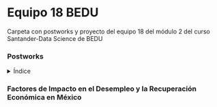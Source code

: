 # Equipo 18 BEDU

Carpeta con postworks y proyecto del equipo 18 del módulo 2 del curso Santander-Data Science de BEDU

### Postworks
<details><summary>Índice</summary>
  
|Postwork|Recursos|
|-|-|
|Postwork 1|[Archivo](sesion01/postwork.r)|
|Postwork 2|[Archivo](sesion02/postwork.r)|
|Postwork 3|[Archivo](sesion03/postwork.r)|
  
</details>

### Factores de Impacto en el Desempleo y la Recuperación Económica en México
